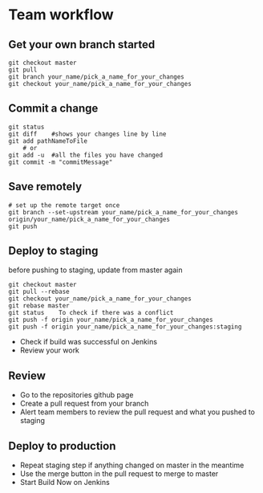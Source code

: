 Team workflow  
============

Get your own branch started
---------
```
git checkout master
git pull
git branch your_name/pick_a_name_for_your_changes
git checkout your_name/pick_a_name_for_your_changes
```

Commit a change  
---------
```
git status     
git diff    #shows your changes line by line
git add pathNameToFile
    # or 
git add -u  #all the files you have changed
git commit -m "commitMessage"
```

Save remotely
------------
```
# set up the remote target once
git branch --set-upstream your_name/pick_a_name_for_your_changes origin/your_name/pick_a_name_for_your_changes 
git push
```

Deploy to staging
---------
before pushing to staging, update from master again
```
git checkout master
git pull --rebase
git checkout your_name/pick_a_name_for_your_changes
git rebase master
git status    To check if there was a conflict
git push -f origin your_name/pick_a_name_for_your_changes
git push -f origin your_name/pick_a_name_for_your_changes:staging
```
- Check if build was successful on Jenkins
- Review your work

Review
-------
- Go to the repositories github page
- Create a pull request from your branch
- Alert team members to review the pull request and what you pushed to staging

Deploy to production
---------
- Repeat staging step if anything changed on master in the meantime
- Use the merge button in the pull request to merge to master
- Start Build Now on Jenkins 
